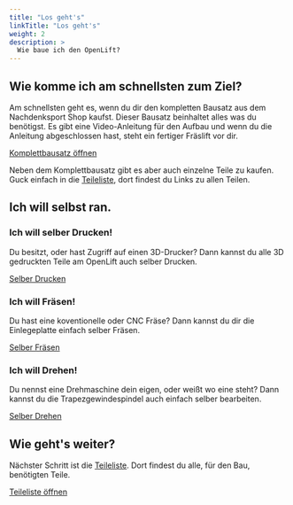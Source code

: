 ```yaml
---
title: "Los geht's"
linkTitle: "Los geht's"
weight: 2
description: >
  Wie baue ich den OpenLift?
---
```


## Wie komme ich am schnellsten zum Ziel?

Am schnellsten geht es, wenn du dir den kompletten Bausatz aus dem Nachdenksport Shop kaufst. Dieser Bausatz beinhaltet alles was du benötigst. Es gibt eine Video-Anleitung für den Aufbau und wenn du die Anleitung abgeschlossen hast, steht ein fertiger Fräslift vor dir.

<a href="https://nachdenksport.de/product/komplettbausatz-openlift-v1/" class="btn btn-primary btn-lg" tabindex="-1" role="button" aria-disabled="false">Komplettbausatz öffnen</a>

Neben dem Komplettbausatz gibt es aber auch einzelne Teile zu kaufen. Guck einfach in die [Teileliste](/docs/bom/), dort findest du Links zu allen Teilen.

## Ich will selbst ran.

### Ich will selber Drucken!

Du besitzt, oder hast Zugriff auf einen 3D-Drucker? Dann kannst du alle 3D gedruckten Teile am OpenLift auch selber Drucken.

<a href="/docs/make/3d-print/" class="btn btn-primary btn-lg" tabindex="-1" role="button" aria-disabled="false">Selber Drucken</a>


### Ich will Fräsen!

Du hast eine koventionelle oder CNC Fräse? Dann kannst du dir die Einlegeplatte einfach selber Fräsen.

<a href="#" class="btn btn-primary btn-lg" tabindex="-1" role="button" aria-disabled="false">Selber Fräsen</a>


### Ich will Drehen!

Du nennst eine Drehmaschine dein eigen, oder weißt wo eine steht? Dann kannst du die Trapezgewindespindel auch einfach selber bearbeiten.

<a href="#" class="btn btn-primary btn-lg" tabindex="-1" role="button" aria-disabled="false">Selber Drehen</a>

## Wie geht's weiter?

Nächster Schritt ist die [Teileliste](/docs/bom/). Dort findest du alle, für den Bau, benötigten Teile.

<a href="/docs/bom/" class="btn btn-primary btn-lg" tabindex="-1" role="button" aria-disabled="false">Teileliste öffnen</a>


